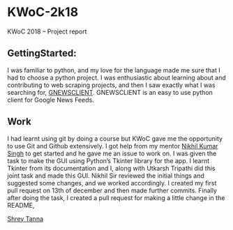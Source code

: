 # KWoC-2k18

KWoC 2018 – Project report

## GettingStarted:

I was familiar to python, and my love for the language made me sure that I had to choose a python project. I was enthusiastic about learning about and contributing to web scraping projects, and then I saw exactly what I was searching for, [GNEWSCLIENT](https://github.com/nikhilkumarsingh/gnewsclient). GNEWSCLIENT is an easy to use python client for Google News Feeds. 

## Work

I had learnt using git by doing a course but KWoC  gave me the opportunity to use Git and Github extensively. I got help from my mentor [Nikhil Kumar Singh](https://github.com/nikhilkumarsingh) to get started and he gave me an issue to work on. I was given the task to make the GUI using Python’s Tkinter library for the app. I learnt Tkinter from its documentation and I, along with Utkarsh Tripathi did this joint task and made this GUI. Nikhil Sir reviewed the initial things and suggested some changes, and we worked accordingly. I created my first pull request on 13th of december and then made further commits.
Finally after doing the task, I created a pull request for making a  little change in the README,

[Shrey Tanna](https://github.com/Shrey97)
